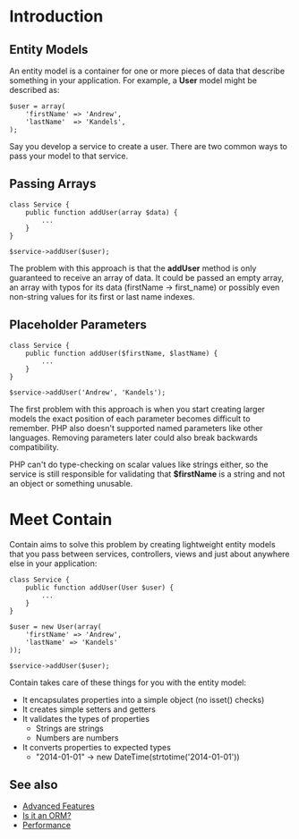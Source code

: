 Introduction
============

Entity Models
-------------
An entity model is a container for one or more pieces of data that describe something 
in your application. For example, a __User__ model might be described as:

~~~ .language-php
$user = array(
    'firstName' => 'Andrew',
    'lastName'  => 'Kandels',
);
~~~

Say you develop a service to create a user. There are two common ways to pass your 
model to that service.

Passing Arrays
--------------
~~~ .language-php
class Service {
    public function addUser(array $data) {
        ...
    }
}

$service->addUser($user);
~~~

The problem with this approach is that the __addUser__ method is only guaranteed to 
receive an array of data. It could be passed an empty array, an array with typos for
its data (firstName -> first_name) or possibly even non-string values for its first 
or last name indexes.

Placeholder Parameters
----------------------
~~~ .language-php
class Service {
    public function addUser($firstName, $lastName) {
        ...
    }
}

$service->addUser('Andrew', 'Kandels');
~~~

The first problem with this approach is when you start creating larger models the 
exact position of each parameter becomes difficult to remember. PHP also doesn't 
supported named parameters like other languages. Removing parameters later could also
break backwards compatibility.

PHP can't do type-checking on scalar values like strings either, so the service is 
still responsible for validating that __$firstName__ is a string and not an object or 
something unusable.

Meet Contain
============
Contain aims to solve this problem by creating lightweight entity models that you pass
between services, controllers, views and just about anywhere else in your application:

~~~ .language-php
class Service {
    public function addUser(User $user) {
        ...
    }
}

$user = new User(array(
    'firstName' => 'Andrew', 
    'lastName' => 'Kandels'
));

$service->addUser($user);
~~~

Contain takes care of these things for you with the entity model:

* It encapsulates properties into a simple object (no isset() checks)
* It creates simple setters and getters
* It validates the types of properties
    * Strings are strings
    * Numbers are numbers
* It converts properties to expected types
    * "2014-01-01" -> new DateTime(strtotime('2014-01-01'))

See also
--------
* [Advanced Features](/documentation/advanced-features)
* [Is it an ORM?](/documentation/is-it-an-orm)
* [Performance](/documentation/performance)
